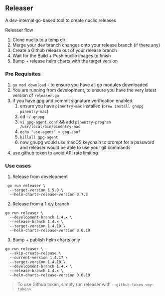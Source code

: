 ## Releaser

A dev-internal go-based tool to create nuclio releases

Releaser flow

1. Clone nuclio to a temp dir
2. Merge your dev branch changes onto your release branch (if there any)
3. Create a Github release out of your release branch
4. Wait for the Build + Push nuclio images to finish
6. Bump + release helm charts with the target version

### Pre Requisites

1. `go mod download` - to ensure you have all go modules downloaded
2. You are running from development, to ensure you have the very latest version of `releaser.go`
3. if you have gpg and commit signature verification enabled:
    1. ensure you have `pinentry-mac` installed (`brew install gnupg pinentry-mac`)
    2. cd `~/.gnupg`
    3. `vi gpg-agent.conf` && add `pinentry-program /usr/local/bin/pinentry-mac`
    4. `echo "use-agent" > gpg.conf`
    5. `killall gpg-agent`
    6. now gnupg would use macOS keychain to prompt for a password and releaser would be able to use your git commands
4. use github token to avoid API rate limiting

### Use cases

1. Release from development

```shell script
 go run releaser \
  --target-version 1.5.0 \
  --helm-charts-release-version 0.7.3
```

2. Release from a 1.x.y branch

```shell script
go run releaser \
  --development-branch 1.4.x \
  --release-branch 1.4.x \
  --target-version 1.4.18 \
  --helm-charts-release-version 0.6.19
```

3. Bump + publish helm charts only

```shell script
go run releaser \
  --skip-create-release \
  --current-version 1.4.17 \
  --target-version 1.4.18 \
  --development-branch 1.4.x \
  --release-branch 1.4.x \
  --helm-charts-release-version 0.6.19
``` 

> To use Github token, simply run releaser with `--github-token <my-token>`